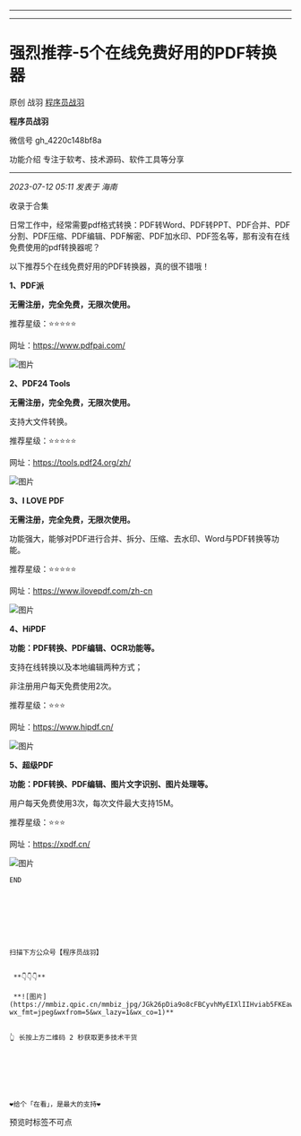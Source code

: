 ----------------------------------------
----------------------------------------
#  强烈推荐-5个在线免费好用的PDF转换器

原创 战羽  [ 程序员战羽 ](javascript:void\(0\);)

**程序员战羽** ![]()

微信号 gh_4220c148bf8a

功能介绍 专注于软考、技术源码、软件工具等分享

____

_2023-07-12 05:11_ _发表于 海南_

收录于合集

日常工作中，经常需要pdf格式转换：PDF转Word、PDF转PPT、PDF合并、PDF分割、PDF压缩、PDF编辑、PDF解密、PDF加水印、PDF签名等，那有没有在线免费使用的pdf转换器呢？

以下推荐5个在线免费好用的PDF转换器，真的很不错哦！

 **1、PDF派**

 **无需注册，完全免费，无限次使用。**

推荐星级：⭐⭐⭐⭐⭐

网址：https://www.pdfpai.com/

![图片](https://mmbiz.qpic.cn/sz_mmbiz_png/JGk26pDia9o93T8MibhXpp8yMNUOrczPAPXiaPhbp8DNbNSePrOc8uj5jeqQ59VoKB52HjBDVMQBnib5AXNJPj5Gcw/640?wx_fmt=png&wxfrom=5&wx_lazy=1&wx_co=1)

 **2、PDF24 Tools**

 **无需注册，完全免费，无限次使用。**

支持大文件转换。

推荐星级：⭐⭐⭐⭐⭐

网址：https://tools.pdf24.org/zh/

![图片](https://mmbiz.qpic.cn/sz_mmbiz_png/JGk26pDia9o93T8MibhXpp8yMNUOrczPAPn4N48MY0EI1aj0O3UCbmFLcOCUtomoXhocqS0exkuzJdFwH5Mn3aEQ/640?wx_fmt=png)

 **3、I LOVE PDF**

 **无需注册，完全免费，无限次使用。**

功能强大，能够对PDF进行合并、拆分、压缩、去水印、Word与PDF转换等功能。

推荐星级：⭐⭐⭐⭐⭐

网址：https://www.ilovepdf.com/zh-cn

![图片](https://mmbiz.qpic.cn/sz_mmbiz_png/JGk26pDia9o93T8MibhXpp8yMNUOrczPAPwaP1g4EKsW1Y8j1ZKuh9QNj8ClqyDQ1frez6fEeKASicdbib9CYrWxjw/640?wx_fmt=png)

 **4、HiPDF**

 **功能：PDF转换、PDF编辑、OCR功能等。**

支持在线转换以及本地编辑两种方式；

非注册用户每天免费使用2次。

推荐星级：⭐⭐⭐

网址：https://www.hipdf.cn/

![图片](https://mmbiz.qpic.cn/sz_mmbiz_png/JGk26pDia9o93T8MibhXpp8yMNUOrczPAPic2ia0Igc7OSLdERgGXE6nvDGBCb11X7ls1iczOCicZfGma5ws3s0U56uQ/640?wx_fmt=png)

 **5、超级PDF**

 **功能：PDF转换、PDF编辑、图片文字识别、图片处理等。**

用户每天免费使用3次，每次文件最大支持15M。

推荐星级：⭐⭐⭐

网址：https://xpdf.cn/

![图片](https://mmbiz.qpic.cn/sz_mmbiz_png/JGk26pDia9o93T8MibhXpp8yMNUOrczPAPfATiaLdpqlWjibmmyMQaPwxHy0cl7OMSbyorxXf8HmdMoSUuIqSVP07w/640?wx_fmt=png)

    
    
    END
    
      
    
    
      
    
    
    
    扫描下方公众号【程序员战羽】
    
    
     **👇👇👇**
    
     **![图片](https://mmbiz.qpic.cn/mmbiz_jpg/JGk26pDia9o8cFBCyvhMyEIXlIIHviab5FKEawNS8crHPgUpLO3x8R1Evia8C4l6nLWQ5njE0TWmPcWbORMk0NmibQ/640?wx_fmt=jpeg&wxfrom=5&wx_lazy=1&wx_co=1)**
    
    
    👆 长按上方二维码 2 秒获取更多技术干货

  

  

    
    
    ❤️给个「在看」，是最大的支持❤️

预览时标签不可点

